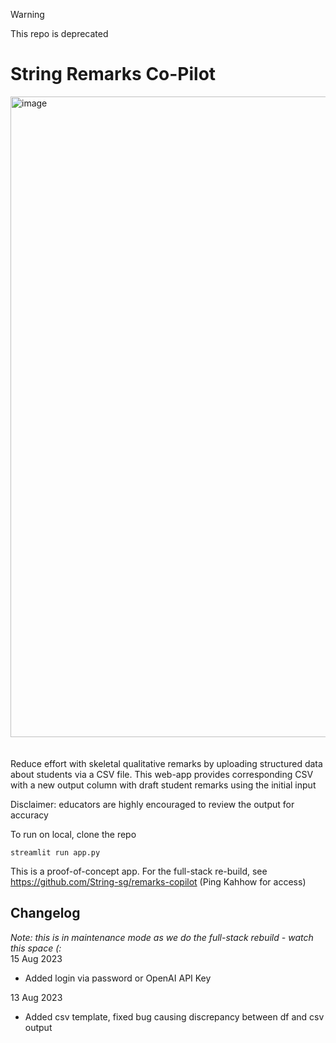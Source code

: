 > [!WARNING]  
> This repo is deprecated 

# String Remarks Co-Pilot
<img width="1025" alt="image" src="https://github.com/String-sg/str-remarks-copilot/assets/44336310/3f4a739b-9939-4ca1-b475-b323f4eed900">
<br><br>
<br>
Reduce effort with skeletal qualitative remarks by uploading structured data about students via a CSV file. This web-app provides corresponding CSV with a new output column with draft student remarks using the initial input

Disclaimer: educators are highly encouraged to review the output for accuracy 

To run on local, clone the repo
```
streamlit run app.py
```

This is a proof-of-concept app. For the full-stack re-build, see https://github.com/String-sg/remarks-copilot (Ping Kahhow for access)

## Changelog <be>
_Note: this is in maintenance mode as we do the full-stack rebuild - watch this space (:_ <br>
15 Aug 2023 <br>
- Added login via password or OpenAI API Key

13 Aug 2023 <br>
- Added csv template, fixed bug causing discrepancy between df and csv output 
